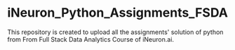 # iNeuron_Python_Assignments_FSDA
This repository is created to upload all the assignments' solution of python from From Full Stack Data Analytics Course of iNeuron.ai.
